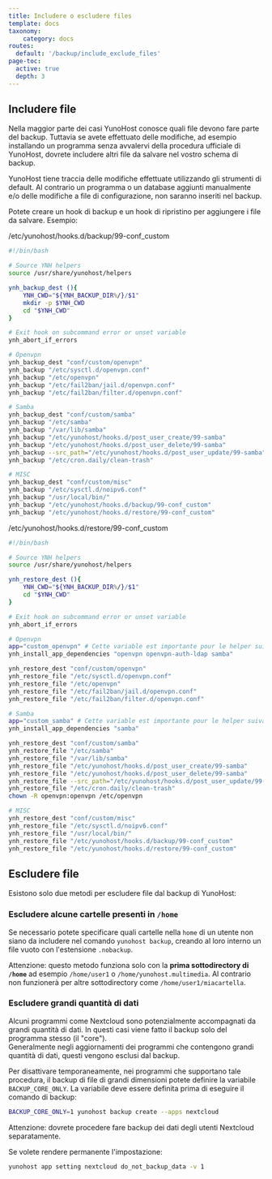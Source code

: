 ```yaml
---
title: Includere o escludere files
template: docs
taxonomy:
    category: docs
routes:
  default: '/backup/include_exclude_files'
page-toc:
  active: true
  depth: 3
---
```


## Includere file

Nella maggior parte dei casi YunoHost conosce quali file devono fare parte del backup. Tuttavia se avete effettuato delle modifiche, ad esempio installando un programma senza avvalervi della procedura ufficiale di YunoHost, dovrete includere altri file da salvare nel vostro schema di backup.

YunoHost tiene traccia delle modifiche effettuate utilizzando gli strumenti di default. Al contrario un programma o un database aggiunti manualmente e/o delle modifiche a file di configurazione, non saranno inseriti nel backup.

Potete creare un hook di backup e un hook di ripristino per aggiungere i file da salvare. Esempio:


/etc/yunohost/hooks.d/backup/99-conf_custom
```bash
#!/bin/bash

# Source YNH helpers
source /usr/share/yunohost/helpers

ynh_backup_dest (){
    YNH_CWD="${YNH_BACKUP_DIR%/}/$1"
    mkdir -p $YNH_CWD
    cd "$YNH_CWD"
}

# Exit hook on subcommand error or unset variable
ynh_abort_if_errors

# Openvpn
ynh_backup_dest "conf/custom/openvpn"
ynh_backup "/etc/sysctl.d/openvpn.conf"
ynh_backup "/etc/openvpn"
ynh_backup "/etc/fail2ban/jail.d/openvpn.conf"
ynh_backup "/etc/fail2ban/filter.d/openvpn.conf"

# Samba
ynh_backup_dest "conf/custom/samba"
ynh_backup "/etc/samba"
ynh_backup "/var/lib/samba"
ynh_backup "/etc/yunohost/hooks.d/post_user_create/99-samba"
ynh_backup "/etc/yunohost/hooks.d/post_user_delete/99-samba"
ynh_backup --src_path="/etc/yunohost/hooks.d/post_user_update/99-samba" --not_mandatory
ynh_backup "/etc/cron.daily/clean-trash"

# MISC
ynh_backup_dest "conf/custom/misc"
ynh_backup "/etc/sysctl.d/noipv6.conf"
ynh_backup "/usr/local/bin/"
ynh_backup "/etc/yunohost/hooks.d/backup/99-conf_custom"
ynh_backup "/etc/yunohost/hooks.d/restore/99-conf_custom"
```

/etc/yunohost/hooks.d/restore/99-conf_custom
```bash
#!/bin/bash

# Source YNH helpers
source /usr/share/yunohost/helpers

ynh_restore_dest (){
    YNH_CWD="${YNH_BACKUP_DIR%/}/$1"
    cd "$YNH_CWD"
}

# Exit hook on subcommand error or unset variable
ynh_abort_if_errors

# Openvpn
app="custom_openvpn" # Cette variable est importante pour le helper suivant
ynh_install_app_dependencies "openvpn openvpn-auth-ldap samba"

ynh_restore_dest "conf/custom/openvpn"
ynh_restore_file "/etc/sysctl.d/openvpn.conf"
ynh_restore_file "/etc/openvpn"
ynh_restore_file "/etc/fail2ban/jail.d/openvpn.conf"
ynh_restore_file "/etc/fail2ban/filter.d/openvpn.conf"

# Samba
app="custom_samba" # Cette variable est importante pour le helper suivant
ynh_install_app_dependencies "samba"

ynh_restore_dest "conf/custom/samba"
ynh_restore_file "/etc/samba"
ynh_restore_file "/var/lib/samba"
ynh_restore_file "/etc/yunohost/hooks.d/post_user_create/99-samba"
ynh_restore_file "/etc/yunohost/hooks.d/post_user_delete/99-samba"
ynh_restore_file --src_path="/etc/yunohost/hooks.d/post_user_update/99-samba" --not_mandatory
ynh_restore_file "/etc/cron.daily/clean-trash"
chown -R openvpn:openvpn /etc/openvpn

# MISC
ynh_restore_dest "conf/custom/misc"
ynh_restore_file "/etc/sysctl.d/noipv6.conf"
ynh_restore_file "/usr/local/bin/"
ynh_restore_file "/etc/yunohost/hooks.d/backup/99-conf_custom"
ynh_restore_file "/etc/yunohost/hooks.d/restore/99-conf_custom"
```



## Escludere file
Esistono solo due metodi per escludere file dal backup di YunoHost:

### Escludere alcune cartelle presenti in `/home`
Se necessario potete specificare quali cartelle nella `home` di un utente non siano da includere nel comando `yunohost backup`, creando al loro interno un file vuoto con l'estensione `.nobackup`.

Attenzione: questo metodo funziona solo con la **prima sottodirectory di `/home`** ad esempio `/home/user1` o `/home/yunohost.multimedia`. Al contrario non funzionerà per altre sottodirectory come `/home/user1/miacartella`.

### Escludere grandi quantità di dati

Alcuni programmi come Nextcloud sono potenzialmente accompagnati da grandi quantità di dati. In questi casi viene fatto il backup solo del programma stesso (il "core").  
Generalmente negli aggiornamenti dei programmi che contengono grandi quantità di dati, questi vengono esclusi dal backup.


Per disattivare temporaneamente, nei programmi che supportano tale procedura, il backup di file di grandi dimensioni potete definire la variabile `BACKUP_CORE_ONLY`. La variabile deve essere definita prima di eseguire il comando di backup:
```bash
BACKUP_CORE_ONLY=1 yunohost backup create --apps nextcloud
```

Attenzione: dovrete procedere fare  backup dei dati degli utenti Nextcloud separatamente.

Se volete rendere permanente l'impostazione:
```bash
yunohost app setting nextcloud do_not_backup_data -v 1
```
